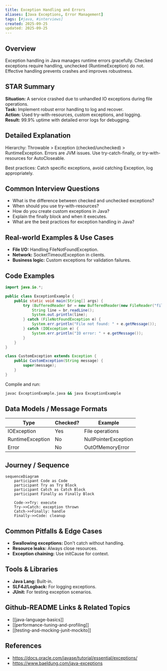 ```yaml
---
title: Exception Handling and Errors
aliases: [Java Exceptions, Error Management]
tags: [#java, #interviews]
created: 2025-09-25
updated: 2025-09-25
---
```


## Overview
Exception handling in Java manages runtime errors gracefully. Checked exceptions require handling, unchecked (RuntimeException) do not. Effective handling prevents crashes and improves robustness.

## STAR Summary
**Situation:** A service crashed due to unhandled IO exceptions during file operations.  
**Task:** Implement robust error handling to log and recover.  
**Action:** Used try-with-resources, custom exceptions, and logging.  
**Result:** 99.9% uptime with detailed error logs for debugging.

## Detailed Explanation
Hierarchy: Throwable > Exception (checked/unchecked) > RuntimeException. Errors are JVM issues. Use try-catch-finally, or try-with-resources for AutoCloseable.

Best practices: Catch specific exceptions, avoid catching Exception, log appropriately.

## Common Interview Questions
- What is the difference between checked and unchecked exceptions?
- When should you use try-with-resources?
- How do you create custom exceptions in Java?
- Explain the finally block and when it executes.
- What are the best practices for exception handling in Java?

## Real-world Examples & Use Cases
- **File I/O:** Handling FileNotFoundException.
- **Network:** SocketTimeoutException in clients.
- **Business logic:** Custom exceptions for validation failures.

## Code Examples
```java
import java.io.*;

public class ExceptionExample {
    public static void main(String[] args) {
        try (BufferedReader br = new BufferedReader(new FileReader("file.txt"))) {
            String line = br.readLine();
            System.out.println(line);
        } catch (FileNotFoundException e) {
            System.err.println("File not found: " + e.getMessage());
        } catch (IOException e) {
            System.err.println("IO error: " + e.getMessage());
        }
    }
}

class CustomException extends Exception {
    public CustomException(String message) {
        super(message);
    }
}
```

Compile and run:
```bash
javac ExceptionExample.java && java ExceptionExample
```

## Data Models / Message Formats
| Type | Checked? | Example |
|------|----------|---------|
| IOException | Yes | File operations |
| RuntimeException | No | NullPointerException |
| Error | No | OutOfMemoryError |

## Journey / Sequence
```mermaid
sequenceDiagram
    participant Code as Code
    participant Try as Try Block
    participant Catch as Catch Block
    participant Finally as Finally Block

    Code->>Try: execute
    Try->>Catch: exception thrown
    Catch->>Finally: handle
    Finally->>Code: cleanup
```

## Common Pitfalls & Edge Cases
- **Swallowing exceptions:** Don't catch without handling.
- **Resource leaks:** Always close resources.
- **Exception chaining:** Use initCause for context.

## Tools & Libraries
- **Java Lang:** Built-in.
- **SLF4J/Logback:** For logging exceptions.
- **JUnit:** For testing exception scenarios.

## Github-README Links & Related Topics
- [[java-language-basics]]
- [[performance-tuning-and-profiling]]
- [[testing-and-mocking-junit-mockito]]

## References
- https://docs.oracle.com/javase/tutorial/essential/exceptions/
- https://www.baeldung.com/java-exceptions